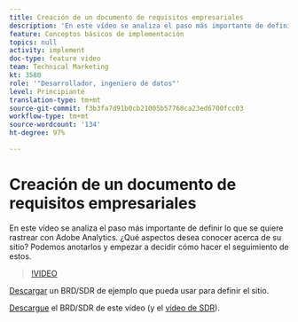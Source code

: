 ```yaml
---
title: Creación de un documento de requisitos empresariales
description: 'En este vídeo se analiza el paso más importante de definir lo que se quiere rastrear con Adobe Analytics. ¿Qué aspectos desea conocer acerca de su sitio? Podemos anotarlos y empezar a decidir cómo hacer el seguimiento de estos. '
feature: Conceptos básicos de implementación
topics: null
activity: implement
doc-type: feature video
team: Technical Marketing
kt: 3580
role: '"Desarrollador, ingeniero de datos"'
level: Principiante
translation-type: tm+mt
source-git-commit: f3b3fa7d91b0cb21005b57768ca23ed6700fcc03
workflow-type: tm+mt
source-wordcount: '134'
ht-degree: 97%

---
```



# Creación de un documento de requisitos empresariales

En este vídeo se analiza el paso más importante de definir lo que se quiere rastrear con Adobe Analytics. ¿Qué aspectos desea conocer acerca de su sitio? Podemos anotarlos y empezar a decidir cómo hacer el seguimiento de estos.

>[!VIDEO](https://video.tv.adobe.com/v/28758/?quality=12)

[Descargar](https://analytics.enablementadobe.com/files/brd-sdr-sample-template.xlsx) un BRD/SDR de ejemplo que pueda usar para definir el sitio.

[Descargue](https://analytics.enablementadobe.com/files/geometrixx-clothiers-brd-sdr.xlsx) el BRD/SDR de este vídeo (y el [vídeo de SDR](creating-and-maintaining-an-sdr.md)).
